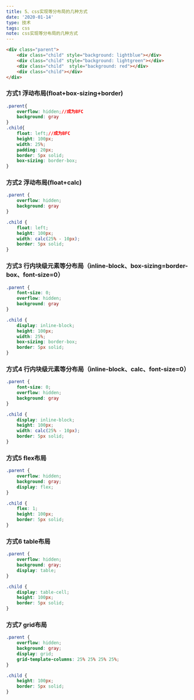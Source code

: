 ```yaml
---
title: 5、css实现等分布局的几种方式
date: '2020-01-14'
type: 技术
tags: css
note: css实现等分布局的几种方式
---
```


```HTML
<div class="parent">
    <div class="child" style="background: lightblue"></div>
    <div class="child" style="background: lightgreen"></div>
    <div class="child"  style="background: red"></div>
    <div class="child"></div>
</div>
```
### 方式1 浮动布局(float+box-sizing+border)

```css
.parent{
    overflow: hidden;//成为BFC
    background: gray
}
.child{
    float: left;//成为BFC
    height: 100px;
    width: 25%;
    padding: 20px;
    border: 5px solid;
    box-sizing: border-box;
}
```
### 方式2 浮动布局(float+calc)

```css
.parent {
    overflow: hidden;
    background: gray
}

.child {
    float: left;
    height: 100px;
    width: calc(25% - 10px);
    border: 5px solid;
}
```
### 方式3 行内块级元素等分布局（inline-block、box-sizing=border-box、font-size=0）

```css
.parent {
    font-size: 0;
    overflow: hidden;
    background: gray
}

.child {
    display: inline-block;
    height: 100px;
    width: 25%;
    box-sizing: border-box;
    border: 5px solid;
}
```
### 方式4 行内块级元素等分布局（inline-block、calc、font-size=0）

```css
.parent {
    font-size: 0;
    overflow: hidden;
    background: gray
}

.child {
    display: inline-block;
    height: 100px;
    width: calc(25% - 10px);
    border: 5px solid;
}
```
### 方式5  flex布局

```css
.parent {
    overflow: hidden;
    background: gray;
    display: flex;
}

.child {
    flex: 1;
    height: 100px;
    border: 5px solid;
}
```
### 方式6 table布局

```css
.parent {
    overflow: hidden;
    background: gray;
    display: table;
}

.child {
    display: table-cell;
    height: 100px;
    border: 5px solid;
}
```
### 方式7 grid布局

```css
.parent {
    overflow: hidden;
    background: gray;
    display: grid;
    grid-template-columns: 25% 25% 25% 25%;
}

.child {
    height: 100px;
    border: 5px solid;
}
```

